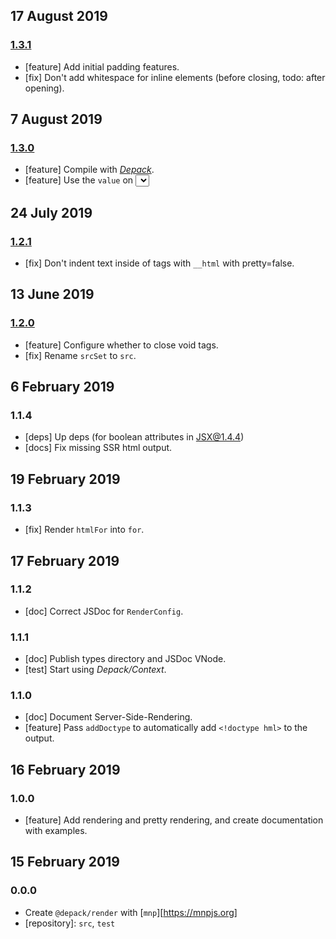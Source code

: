 ## 17 August 2019

### [1.3.1](https://github.com/dpck/render/compare/v1.3.0...v1.3.1)

- [feature] Add initial padding features.
- [fix] Don't add whitespace for inline elements (before closing, todo: after opening).

## 7 August 2019

### [1.3.0](https://github.com/dpck/render/compare/v1.2.1...v1.3.0)

- [feature] Compile with [_Depack_](https://compiler.page).
- [feature] Use the `value` on _<select>_ elements to select an option.

## 24 July 2019

### [1.2.1](https://github.com/dpck/render/compare/v1.2.0...v1.2.1)

- [fix] Don't indent text inside of tags with `__html` with pretty=false.

## 13 June 2019

### [1.2.0](https://github.com/dpck/render/compare/v1.1.4...v1.2.0)

- [feature] Configure whether to close void tags.
- [fix] Rename `srcSet` to `src`.

## 6 February 2019

### 1.1.4

- [deps] Up deps (for boolean attributes in JSX@1.4.4)
- [docs] Fix missing SSR html output.

## 19 February 2019

### 1.1.3

- [fix] Render `htmlFor` into `for`.

## 17 February 2019

### 1.1.2

- [doc] Correct JSDoc for `RenderConfig`.

### 1.1.1

- [doc] Publish types directory and JSDoc VNode.
- [test] Start using _Depack/Context_.

### 1.1.0

- [doc] Document Server-Side-Rendering.
- [feature] Pass `addDoctype` to automatically add `<!doctype hml>` to the output.

## 16 February 2019

### 1.0.0

- [feature] Add rendering and pretty rendering, and create documentation with examples.

## 15 February 2019

### 0.0.0

- Create `@depack/render` with [`mnp`][https://mnpjs.org]
- [repository]: `src`, `test`
